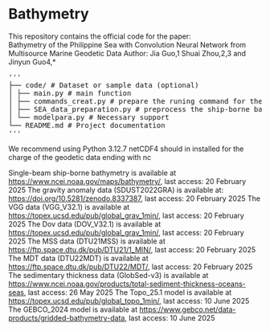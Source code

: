 # Bathymetry

This repository contains the official code for the paper:  
Bathymetry of the Philippine Sea with Convolution Neural Network from Multisource Marine Geodetic Data
Author: Jia Guo,1 Shuai Zhou,2,3 and Jinyun Guo4,* 

<pre>
'''
├── code/ # Dataset or sample data (optional)
│ ├── main.py # main function
│ ├── commands_creat.py # prepare the runing command for the main file
│ ├── SEA_data_preparation.py # preprocess the ship-borne bathymetric data
│ └── modelpara.py # Necessary support 
└── README.md # Project documentation
'''
</pre>
We recommend using Python 3.12.7
netCDF4 should in installed for the charge of the geodetic data ending with 
nc

Single-beam ship-borne bathymetry is available at https://www.ncei.noaa.gov/maps/bathymetry/, last access: 20 February 2025
The gravity anomaly data (SDUST2022GRA) is available at: https://doi.org/10.5281/zenodo.8337387, last access: 20 February 2025
The VGG data (VGG_V32.1) is available at https://topex.ucsd.edu/pub/global_grav_1min/, last access: 20 February 2025
The Dov data (DOV_V32.1) is available at https://topex.ucsd.edu/pub/global_grav_1min/, last access: 20 February 2025
The MSS data (DTU21MSS) is available at https://ftp.space.dtu.dk/pub/DTU21/1_MIN/, last access: 20 February 2025
The MDT data (DTU22MDT) is available at https://ftp.space.dtu.dk/pub/DTU22/MDT/, last access: 20 February 2025
The sedimentary thickness data (GlobSed-v3) is available at https://www.ncei.noaa.gov/products/total-sediment-thickness-oceans-seas, last access: 26 May 2025
The Topo_25.1 model is available at https://topex.ucsd.edu/pub/global_topo_1min/, last access: 10 June 2025
The GEBCO_2024 model is available at https://www.gebco.net/data-products/gridded-bathymetry-data, last access: 10 June 2025

